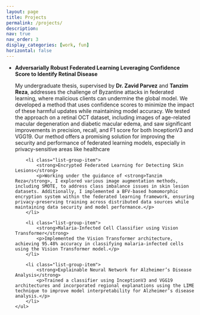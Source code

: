 ```yaml
---
layout: page
title: Projects
permalink: /projects/
description: 
nav: true
nav_order: 3
display_categories: [work, fun]
horizontal: false
---
```


<!-- pages/projects.md -->

<div class="container">
    <ul class="list-group mt-4">
        <li class="list-group-item">
            <strong>Adversarially Robust Federated Learning Leveraging Confidence Score to Identify Retinal Disease</strong>
            <p>My undergraduate thesis, supervised by <strong>Dr. Zavid Parvez</strong> and <strong>Tanzim Reza</strong>, addresses the challenge of Byzantine attacks in federated learning, where malicious clients can undermine the global model. We developed a method that uses confidence scores to minimize the impact of these harmful updates while maintaining model accuracy. We tested the approach on a retinal OCT dataset, including images of age-related macular degeneration and diabetic macular edema, and saw significant improvements in precision, recall, and F1 score for both InceptionV3 and VGG19. Our method offers a promising solution for improving the security and performance of federated learning models, especially in privacy-sensitive areas like healthcare</p>
        </li>

        <li class="list-group-item">
            <strong>Encrypted Federated Learning for Detecting Skin Lesions</strong>
            <p>Working under the guidance of <strong>Tanzim Reza</strong>, I explored various image augmentation methods, including SMOTE, to address class imbalance issues in skin lesion datasets. Additionally, I implemented a BFV-based homomorphic encryption system within the federated learning framework, ensuring privacy-preserving training across distributed data sources while maintaining data security and model performance.</p>
        </li>

        <li class="list-group-item">
            <strong>Malaria-Infected Cell Classifier using Vision Transformer</strong>
            <p>Implemented the Vision Transformer architecture, achieving 95.48% accuracy in classifying malaria-infected cells using the Vision Transformer model.</p>
        </li>
        
        <li class="list-group-item">
            <strong>Explainable Neural Network for Alzheimer’s Disease Analysis</strong>
            <p>Trained a classifier using InceptionV3 and VGG19 architectures and incorporated regional explanations using the LIME technique to improve model interpretability for Alzheimer’s disease analysis.</p>
        </li>
    </ul>
</div>

